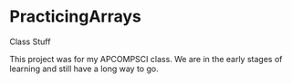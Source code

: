# PracticingArrays
Class Stuff

This project was for my APCOMPSCI class. We are in the early stages of learning and still have a long way to go.
